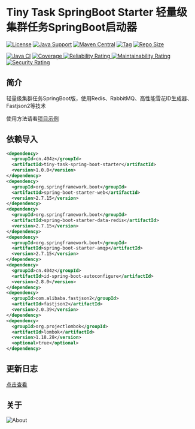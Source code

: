 # Tiny Task SpringBoot Starter 轻量级集群任务SpringBoot启动器

[![License](https://img.shields.io/github/license/ALI1416/tiny-task-spring-boot-starter?label=License)](https://www.apache.org/licenses/LICENSE-2.0.txt)
[![Java Support](https://img.shields.io/badge/Java-8+-green)](https://openjdk.org/)
[![Maven Central](https://img.shields.io/maven-central/v/cn.404z/tiny-task-spring-boot-starter?label=Maven%20Central)](https://mvnrepository.com/artifact/cn.404z/tiny-task-spring-boot-starter)
[![Tag](https://img.shields.io/github/v/tag/ALI1416/tiny-task-spring-boot-starter?label=Tag)](https://github.com/ALI1416/tiny-task-spring-boot-starter/tags)
[![Repo Size](https://img.shields.io/github/repo-size/ALI1416/tiny-task-spring-boot-starter?label=Repo%20Size&color=success)](https://github.com/ALI1416/tiny-task-spring-boot-starter/archive/refs/heads/master.zip)

[![Java CI](https://github.com/ALI1416/tiny-task-spring-boot-starter/actions/workflows/ci.yml/badge.svg)](https://github.com/ALI1416/tiny-task-spring-boot-starter/actions/workflows/ci.yml)
[![Coverage](https://sonarcloud.io/api/project_badges/measure?project=ALI1416_tiny-task-spring-boot-starter&metric=coverage)
![Reliability Rating](https://sonarcloud.io/api/project_badges/measure?project=ALI1416_tiny-task-spring-boot-starter&metric=reliability_rating)
![Maintainability Rating](https://sonarcloud.io/api/project_badges/measure?project=ALI1416_tiny-task-spring-boot-starter&metric=sqale_rating)
![Security Rating](https://sonarcloud.io/api/project_badges/measure?project=ALI1416_tiny-task-spring-boot-starter&metric=security_rating)](https://sonarcloud.io/summary/new_code?id=ALI1416_tiny-task-spring-boot-starter)

## 简介

轻量级集群任务SpringBoot版，使用Redis、RabbitMQ、高性能雪花ID生成器、Fastjson2等技术

使用方法请看[项目示例](./tiny-task-spring-boot-starter-test)

## 依赖导入

```xml
<dependency>
  <groupId>cn.404z</groupId>
  <artifactId>tiny-task-spring-boot-starter</artifactId>
  <version>1.0.0</version>
</dependency>
<dependency>
  <groupId>org.springframework.boot</groupId>
  <artifactId>spring-boot-starter-web</artifactId>
  <version>2.7.15</version>
</dependency>
<dependency>
  <groupId>org.springframework.boot</groupId>
  <artifactId>spring-boot-starter-data-redis</artifactId>
  <version>2.7.15</version>
</dependency>
<dependency>
  <groupId>org.springframework.boot</groupId>
  <artifactId>spring-boot-starter-amqp</artifactId>
  <version>2.7.15</version>
</dependency>
<dependency>
  <groupId>cn.404z</groupId>
  <artifactId>id-spring-boot-autoconfigure</artifactId>
  <version>2.8.0</version>
</dependency>
<dependency>
  <groupId>com.alibaba.fastjson2</groupId>
  <artifactId>fastjson2</artifactId>
  <version>2.0.39</version>
</dependency>
<dependency>
  <groupId>org.projectlombok</groupId>
  <artifactId>lombok</artifactId>
  <version>1.18.28</version>
  <optional>true</optional>
</dependency>
```

## 更新日志

[点击查看](./CHANGELOG.md)

## 关于

<picture>
  <source media="(prefers-color-scheme: dark)" srcset="https://www.404z.cn/images/about.dark.svg">
  <img alt="About" src="https://www.404z.cn/images/about.light.svg">
</picture>
